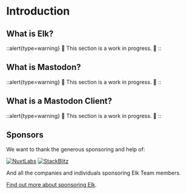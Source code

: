 # Introduction

## What is Elk?

::alert{type=warning}
🚧 This section is a work in progress. 🚧
::

## What is Mastodon?
<!-- -> external links -->

::alert{type=warning}
🚧 This section is a work in progress. 🚧
::

## What is a Mastodon Client?

<!-- -> other examples -->

::alert{type=warning}
🚧 This section is a work in progress. 🚧
::

## Sponsors

We want to thank the generous sponsoring and help of:

[![NuxtLabs](/docs/images/nuxtlabs.svg)](https://nuxtlabs.com/)
[![StackBlitz](/docs/images/stackblitz.svg)](https://stackblitz.com/)

And all the companies and individuals sponsoring Elk Team members.

[Find out more about sponsoring Elk](/guide/sponsoring).
